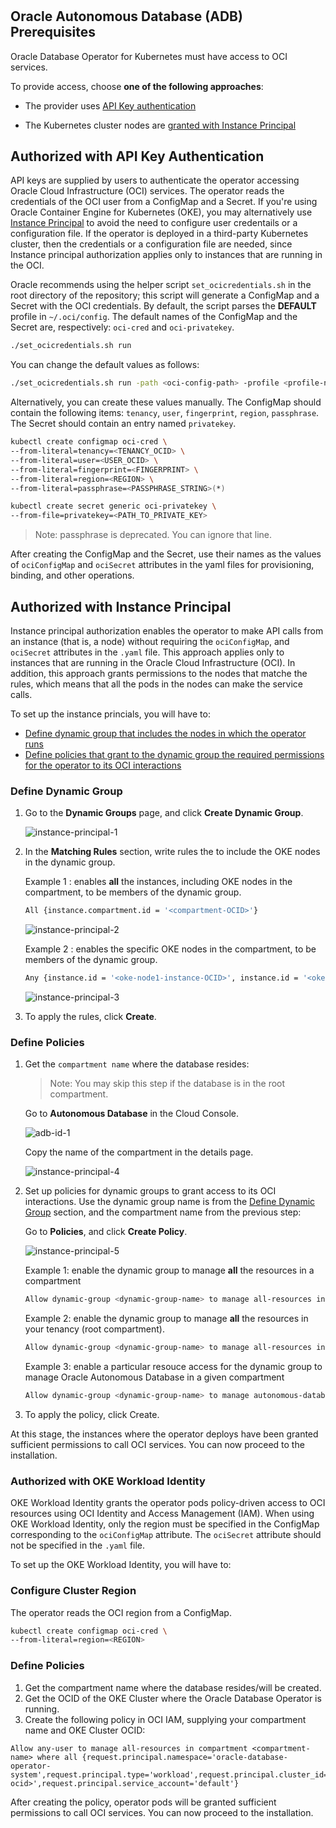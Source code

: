 #

## Oracle Autonomous Database (ADB) Prerequisites

Oracle Database Operator for Kubernetes must have access to OCI services.

To provide access, choose **one of the following approaches**:

* The provider uses [API Key authentication](#authorized-with-api-key-authentication)

* The Kubernetes cluster nodes are [granted with Instance Principal](#authorized-with-instance-principal)

## Authorized with API Key Authentication

API keys are supplied by users to authenticate the operator accessing Oracle Cloud Infrastructure (OCI) services. The operator reads the credentials of the OCI user from a ConfigMap and a Secret. If you're using Oracle Container Engine for Kubernetes (OKE), you may alternatively use [Instance Principal](#authorized-with-instance-principal) to avoid the need to configure user credentails or a configuration file. If the operator is deployed in a third-party Kubernetes cluster, then the credentials or a configuration file are needed, since Instance principal authorization applies only to instances that are running in the OCI.

Oracle recommends using the helper script `set_ocicredentials.sh` in the root directory of the repository; this script will generate a ConfigMap and a Secret with the OCI credentials. By default, the script parses the **DEFAULT** profile in `~/.oci/config`. The default names of the ConfigMap and the Secret are, respectively: `oci-cred` and `oci-privatekey`.

```sh
./set_ocicredentials.sh run
```

You can change the default values as follows:

```sh
./set_ocicredentials.sh run -path <oci-config-path> -profile <profile-name> -configmap <configMap-name> -secret <secret-name>
```

Alternatively, you can create these values manually. The ConfigMap should contain the following items: `tenancy`, `user`, `fingerprint`, `region`, `passphrase`. The Secret should contain an entry named `privatekey`.

```sh
kubectl create configmap oci-cred \
--from-literal=tenancy=<TENANCY_OCID> \
--from-literal=user=<USER_OCID> \
--from-literal=fingerprint=<FINGERPRINT> \
--from-literal=region=<REGION> \
--from-literal=passphrase=<PASSPHRASE_STRING>(*)

kubectl create secret generic oci-privatekey \
--from-file=privatekey=<PATH_TO_PRIVATE_KEY>
```

> Note: passphrase is deprecated. You can ignore that line.

After creating the ConfigMap and the Secret, use their names as the values of `ociConfigMap` and `ociSecret` attributes in the yaml files for provisioning, binding, and other operations.

## Authorized with Instance Principal

Instance principal authorization enables the operator to make API calls from an instance (that is, a node) without requiring the `ociConfigMap`,  and `ociSecret` attributes in the `.yaml` file. This approach applies only to instances that are running in the Oracle Cloud Infrastructure (OCI). In addition, this approach grants permissions to the nodes that matche the rules, which means that all the pods in the nodes can make the service calls.

To set up the instance princials, you will have to:

* [Define dynamic group that includes the nodes in which the operator runs](#define-dynamic-group)
* [Define policies that grant to the dynamic group the required permissions for the operator to its OCI interactions](#define-policies)

### Define Dynamic Group

1. Go to the **Dynamic Groups** page, and click **Create Dynamic Group**.

    ![instance-principal-1](/images/adb/instance-principal-1.png)

2. In the **Matching Rules** section, write rules the to include the OKE nodes in the dynamic group.

    Example 1 : enables **all** the instances, including OKE nodes in the compartment, to be members of the dynamic group.

    ```sh
    All {instance.compartment.id = '<compartment-OCID>'}
    ```

    ![instance-principal-2](/images/adb/instance-principal-2.png)

    Example 2 : enables the specific OKE nodes in the compartment, to be members of the dynamic group.

    ```sh
    Any {instance.id = '<oke-node1-instance-OCID>', instance.id = '<oke-node2-instance-OCID>', instance.id = '<oke-node3-instance-OCID>'}
    ```

    ![instance-principal-3](/images/adb/instance-principal-3.png)

3. To apply the rules, click **Create**.

### Define Policies

1. Get the `compartment name` where the database resides:

    > Note: You may skip this step if the database is in the root compartment.

    Go to **Autonomous Database** in the Cloud Console.

    ![adb-id-1](/images/adb/adb-id-1.png)

    Copy the name of the compartment in the details page.

    ![instance-principal-4](/images/adb/instance-principal-4.png)

2. Set up policies for dynamic groups to grant access to its OCI interactions. Use the dynamic group name is from the [Define Dynamic Group](#define-dynamic-group) section, and the compartment name from the previous step:

    Go to **Policies**, and click **Create Policy**.

    ![instance-principal-5](/images/adb/instance-principal-5.png)

    Example 1: enable the dynamic group to manage **all** the resources in a compartment

    ```sh
    Allow dynamic-group <dynamic-group-name> to manage all-resources in compartment <compartment-name>
    ```

    Example 2: enable the dynamic group to manage **all** the resources in your tenancy (root compartment).

    ```sh
    Allow dynamic-group <dynamic-group-name> to manage all-resources in tenancy
    ```

    Example 3: enable a particular resouce access for the dynamic group to manage Oracle Autonomous Database in a given compartment

    ```sh
    Allow dynamic-group <dynamic-group-name> to manage autonomous-database-family in compartment <compartment-name>
    ```

3. To apply the policy, click Create.

At this stage, the instances where the operator deploys have been granted sufficient permissions to call OCI services. You can now proceed to the installation.

### Authorized with OKE Workload Identity

OKE Workload Identity grants the operator pods policy-driven access to OCI resources using OCI Identity and Access Management (IAM).
When using OKE Workload Identity, only the region must be specified in the ConfigMap corresponding to the `ociConfigMap` attribute. The `ociSecret` attribute should not be specified in the `.yaml` file.

To set up the OKE Workload Identity, you will have to:

### Configure Cluster Region

The operator reads the OCI region from a ConfigMap.

```sh
kubectl create configmap oci-cred \
--from-literal=region=<REGION>
```

### Define Policies

1. Get the compartment name where the database resides/will be created.
2. Get the OCID of the OKE Cluster where the Oracle Database Operator is running.
3. Create the following policy in OCI IAM, supplying your compartment name and OKE Cluster OCID:

```
Allow any-user to manage all-resources in compartment <compartment-name> where all {request.principal.namespace='oracle-database-operator-system',request.principal.type='workload',request.principal.cluster_id='<cluster-ocid>',request.principal.service_account='default'}
```

After creating the policy, operator pods will be granted sufficient permissions to call OCI services. You can now proceed to the installation.